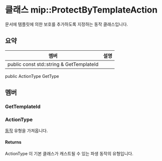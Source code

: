 # <a name="class-mipprotectbytemplateaction"></a>클래스 mip::ProtectByTemplateAction 
문서에 템플릿에 의한 보호를 추가하도록 지정하는 동작 클래스입니다.
## <a name="summary"></a>요약
 멤버                        | 설명                                
--------------------------------|---------------------------------------------
public const std::string & GetTemplateId | 
public ActionType GetType
## <a name="members"></a>멤버
### <a name="gettemplateid"></a>GetTemplateId
### <a name="actiontype"></a>ActionType
[동작](#classmip_1_1_action) 유형을 가져옵니다.
#### <a name="returns"></a>Returns
ActionType 이 기본 클래스가 캐스트될 수 있는 파생 동작의 유형입니다.